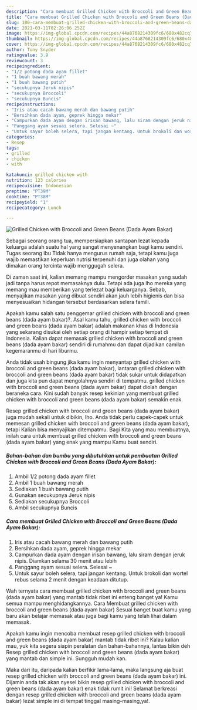 ```yaml
---
description: "Cara membuat Grilled Chicken with Broccoli and Green Beans (Dada Ayam Bakar) yang enak Untuk Jualan"
title: "Cara membuat Grilled Chicken with Broccoli and Green Beans (Dada Ayam Bakar) yang enak Untuk Jualan"
slug: 100-cara-membuat-grilled-chicken-with-broccoli-and-green-beans-dada-ayam-bakar-yang-enak-untuk-jualan
date: 2021-03-11T02:26:06.252Z
image: https://img-global.cpcdn.com/recipes/44a8768214309fc6/680x482cq70/grilled-chicken-with-broccoli-and-green-beans-dada-ayam-bakar-foto-resep-utama.jpg
thumbnail: https://img-global.cpcdn.com/recipes/44a8768214309fc6/680x482cq70/grilled-chicken-with-broccoli-and-green-beans-dada-ayam-bakar-foto-resep-utama.jpg
cover: https://img-global.cpcdn.com/recipes/44a8768214309fc6/680x482cq70/grilled-chicken-with-broccoli-and-green-beans-dada-ayam-bakar-foto-resep-utama.jpg
author: Tony Snyder
ratingvalue: 3.9
reviewcount: 3
recipeingredient:
- "1/2 potong dada ayam fillet"
- "1 buah bawang merah"
- "1 buah bawang putih"
- "secukupnya Jeruk nipis"
- "secukupnya Broccoli"
- "secukupnya Buncis"
recipeinstructions:
- "Iris atau cacah bawang merah dan bawang putih"
- "Bersihkan dada ayam, geprek hingga mekar"
- "Campurkan dada ayam dengan irisan bawang, lalu siram dengan jeruk nipis. Diamkan selama 30 menit atau lebih"
- "Panggang ayam sesuai selera. Selesai ~"
- "Untuk sayur boleh selera, tapi jangan kentang. Untuk brokoli dan wortel rebus selama 2 menit dengan keadaan ditutup."
categories:
- Resep
tags:
- grilled
- chicken
- with

katakunci: grilled chicken with 
nutrition: 123 calories
recipecuisine: Indonesian
preptime: "PT39M"
cooktime: "PT38M"
recipeyield: "1"
recipecategory: Lunch

---
```



![Grilled Chicken with Broccoli and Green Beans (Dada Ayam Bakar)](https://img-global.cpcdn.com/recipes/44a8768214309fc6/680x482cq70/grilled-chicken-with-broccoli-and-green-beans-dada-ayam-bakar-foto-resep-utama.jpg)

Sebagai seorang orang tua, mempersiapkan santapan lezat kepada keluarga adalah suatu hal yang sangat menyenangkan bagi kamu sendiri. Tugas seorang ibu Tidak hanya mengurus rumah saja, tetapi kamu juga wajib memastikan keperluan nutrisi terpenuhi dan juga olahan yang dimakan orang tercinta wajib menggugah selera.

Di zaman  saat ini, kalian memang mampu mengorder masakan yang sudah jadi tanpa harus repot memasaknya dulu. Tetapi ada juga lho mereka yang memang mau memberikan yang terlezat bagi keluarganya. Sebab, menyajikan masakan yang dibuat sendiri akan jauh lebih higienis dan bisa menyesuaikan hidangan tersebut berdasarkan selera famili. 



Apakah kamu salah satu penggemar grilled chicken with broccoli and green beans (dada ayam bakar)?. Asal kamu tahu, grilled chicken with broccoli and green beans (dada ayam bakar) adalah makanan khas di Indonesia yang sekarang disukai oleh setiap orang di hampir setiap tempat di Indonesia. Kalian dapat memasak grilled chicken with broccoli and green beans (dada ayam bakar) sendiri di rumahmu dan dapat dijadikan camilan kegemaranmu di hari liburmu.

Anda tidak usah bingung jika kamu ingin menyantap grilled chicken with broccoli and green beans (dada ayam bakar), lantaran grilled chicken with broccoli and green beans (dada ayam bakar) tidak sukar untuk didapatkan dan juga kita pun dapat mengolahnya sendiri di tempatmu. grilled chicken with broccoli and green beans (dada ayam bakar) dapat diolah dengan beraneka cara. Kini sudah banyak resep kekinian yang membuat grilled chicken with broccoli and green beans (dada ayam bakar) semakin enak.

Resep grilled chicken with broccoli and green beans (dada ayam bakar) juga mudah sekali untuk dibikin, lho. Anda tidak perlu capek-capek untuk memesan grilled chicken with broccoli and green beans (dada ayam bakar), tetapi Kalian bisa menyajikan ditempatmu. Bagi Kita yang mau membuatnya, inilah cara untuk membuat grilled chicken with broccoli and green beans (dada ayam bakar) yang enak yang mampu Kamu buat sendiri.

<!--inarticleads1-->

##### Bahan-bahan dan bumbu yang dibutuhkan untuk pembuatan Grilled Chicken with Broccoli and Green Beans (Dada Ayam Bakar):

1. Ambil 1/2 potong dada ayam fillet
1. Ambil 1 buah bawang merah
1. Sediakan 1 buah bawang putih
1. Gunakan secukupnya Jeruk nipis
1. Sediakan secukupnya Broccoli
1. Ambil secukupnya Buncis




<!--inarticleads2-->

##### Cara membuat Grilled Chicken with Broccoli and Green Beans (Dada Ayam Bakar):

1. Iris atau cacah bawang merah dan bawang putih
1. Bersihkan dada ayam, geprek hingga mekar
1. Campurkan dada ayam dengan irisan bawang, lalu siram dengan jeruk nipis. Diamkan selama 30 menit atau lebih
1. Panggang ayam sesuai selera. Selesai ~
1. Untuk sayur boleh selera, tapi jangan kentang. Untuk brokoli dan wortel rebus selama 2 menit dengan keadaan ditutup.




Wah ternyata cara membuat grilled chicken with broccoli and green beans (dada ayam bakar) yang mantab tidak ribet ini enteng banget ya! Kamu semua mampu menghidangkannya. Cara Membuat grilled chicken with broccoli and green beans (dada ayam bakar) Sesuai banget buat kamu yang baru akan belajar memasak atau juga bagi kamu yang telah lihai dalam memasak.

Apakah kamu ingin mencoba membuat resep grilled chicken with broccoli and green beans (dada ayam bakar) mantab tidak ribet ini? Kalau kalian mau, yuk kita segera siapin peralatan dan bahan-bahannya, lantas bikin deh Resep grilled chicken with broccoli and green beans (dada ayam bakar) yang mantab dan simple ini. Sungguh mudah kan. 

Maka dari itu, daripada kalian berfikir lama-lama, maka langsung aja buat resep grilled chicken with broccoli and green beans (dada ayam bakar) ini. Dijamin anda tak akan nyesel bikin resep grilled chicken with broccoli and green beans (dada ayam bakar) enak tidak rumit ini! Selamat berkreasi dengan resep grilled chicken with broccoli and green beans (dada ayam bakar) lezat simple ini di tempat tinggal masing-masing,ya!.


